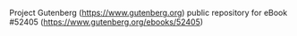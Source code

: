 Project Gutenberg (https://www.gutenberg.org) public repository for
eBook #52405 (https://www.gutenberg.org/ebooks/52405)
